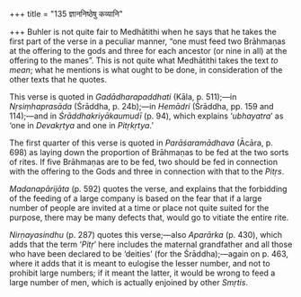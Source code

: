 +++
title = "135 ज्ञाननिष्ठेषु कव्यानि"

+++
Buhler is not quite fair to Medhātithi when he says that he takes the
first part of the verse in a peculiar manner, “one must feed two
Brāhmaṇas at the offering to the gods and three for each ancestor (or
nine in all) at the offering to the manes”. This is not quite what
Medhātithi takes the text *to mean*; what he mentions is what ought to
be done, in consideration of the other texts that he quotes.

This verse is quoted in *Gadādharapaddhati* (Kāla, p. 511);—in
*Nṛsiṃhaprasāda* (Śrāddha, p. 24b);—in *Hemādri* (Śrāddha, pp. 159 and
114);—and in *Śrāddhakriyākaumudī* (p. 94), which explains ‘*ubhayatra*’
as ‘one in *Devakṛtya* and one in *Pitṛkṛtya*.’

The first quarter of this verse is quoted in *Parāśaramādhava* (Ācāra,
p. 698) as laying down the proportion of Brāhmaṇas to be fed at the two
sorts of rites. If five Brāhmaṇas are to be fed, two should be fed in
connection with the offering to the Gods and three in connection with
that to the *Pitṛs*.

*Madanapārijāta* (p. 592) quotes the verse, and explains that the
forbidding of the feeding of a large company is based on the fear that
if a large number of people are invited at a time or place not quite
suited for the purpose, there may be many defects that, would go to
vitiate the entire rite.

*Nirṇayasindhu* (p. 287) quotes this verse;—also *Aparārka* (p. 430),
which adds that the term ‘*Pitṛ*’ here includes the maternal grandfather
and all those who have been declared to be ‘deities’ (for the
Śrāddha);—again on p. 463, where it adds that it is meant to eulogise
the lesser number, and not to prohibit large numbers; if it meant the
latter, it would be wrong to feed a large number of men, which is
actually enjoined by other *Smṛtis*.


